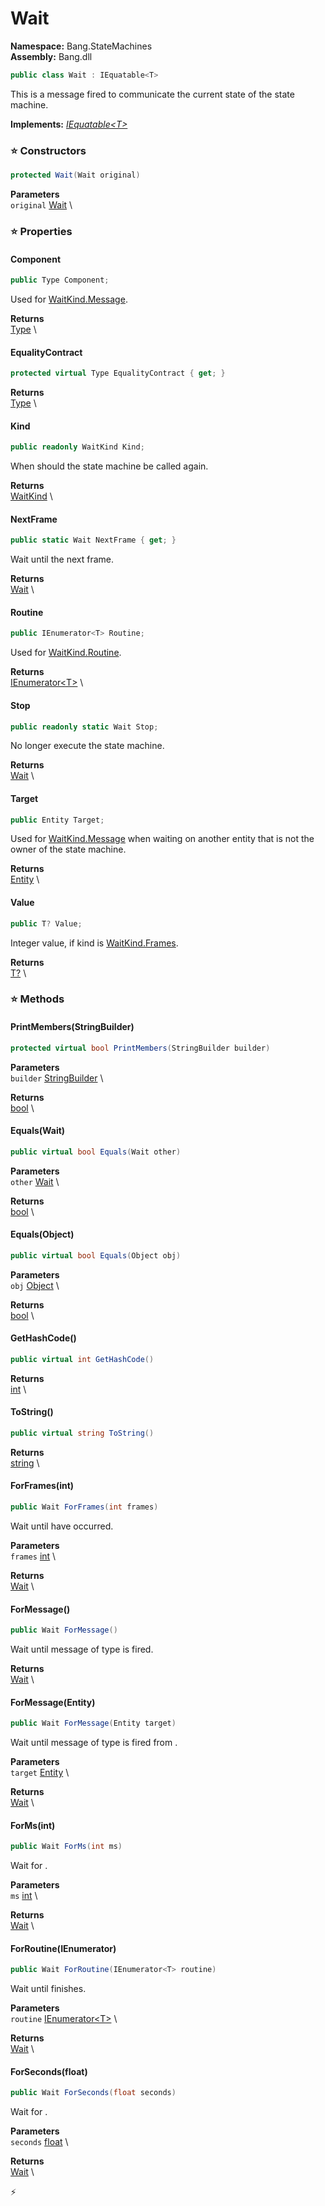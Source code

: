 # Wait

**Namespace:** Bang.StateMachines \
**Assembly:** Bang.dll

```csharp
public class Wait : IEquatable<T>
```

This is a message fired to communicate the current state of the state machine.

**Implements:** _[IEquatable\<T\>](https://learn.microsoft.com/en-us/dotnet/api/System.IEquatable-1?view=net-7.0)_

### ⭐ Constructors
```csharp
protected Wait(Wait original)
```

**Parameters** \
`original` [Wait](/Bang/StateMachines/Wait.html) \

### ⭐ Properties
#### Component
```csharp
public Type Component;
```

Used for [WaitKind.Message](/bang/statemachines/waitkind.html#message).

**Returns** \
[Type](https://learn.microsoft.com/en-us/dotnet/api/System.Type?view=net-7.0) \
#### EqualityContract
```csharp
protected virtual Type EqualityContract { get; }
```

**Returns** \
[Type](https://learn.microsoft.com/en-us/dotnet/api/System.Type?view=net-7.0) \
#### Kind
```csharp
public readonly WaitKind Kind;
```

When should the state machine be called again.

**Returns** \
[WaitKind](/Bang/StateMachines/WaitKind.html) \
#### NextFrame
```csharp
public static Wait NextFrame { get; }
```

Wait until the next frame.

**Returns** \
[Wait](/Bang/StateMachines/Wait.html) \
#### Routine
```csharp
public IEnumerator<T> Routine;
```

Used for [WaitKind.Routine](/bang/statemachines/waitkind.html#routine).

**Returns** \
[IEnumerator\<T\>](https://learn.microsoft.com/en-us/dotnet/api/System.Collections.Generic.IEnumerator-1?view=net-7.0) \
#### Stop
```csharp
public readonly static Wait Stop;
```

No longer execute the state machine.

**Returns** \
[Wait](/Bang/StateMachines/Wait.html) \
#### Target
```csharp
public Entity Target;
```

Used for [WaitKind.Message](/bang/statemachines/waitkind.html#message) when waiting on another entity that is not the owner of the state machine.

**Returns** \
[Entity](/Bang/Entities/Entity.html) \
#### Value
```csharp
public T? Value;
```

Integer value, if kind is [WaitKind.Frames](/bang/statemachines/waitkind.html#frames).

**Returns** \
[T?](https://learn.microsoft.com/en-us/dotnet/api/System.Nullable-1?view=net-7.0) \
### ⭐ Methods
#### PrintMembers(StringBuilder)
```csharp
protected virtual bool PrintMembers(StringBuilder builder)
```

**Parameters** \
`builder` [StringBuilder](https://learn.microsoft.com/en-us/dotnet/api/System.Text.StringBuilder?view=net-7.0) \

**Returns** \
[bool](https://learn.microsoft.com/en-us/dotnet/api/System.Boolean?view=net-7.0) \

#### Equals(Wait)
```csharp
public virtual bool Equals(Wait other)
```

**Parameters** \
`other` [Wait](/Bang/StateMachines/Wait.html) \

**Returns** \
[bool](https://learn.microsoft.com/en-us/dotnet/api/System.Boolean?view=net-7.0) \

#### Equals(Object)
```csharp
public virtual bool Equals(Object obj)
```

**Parameters** \
`obj` [Object](https://learn.microsoft.com/en-us/dotnet/api/System.Object?view=net-7.0) \

**Returns** \
[bool](https://learn.microsoft.com/en-us/dotnet/api/System.Boolean?view=net-7.0) \

#### GetHashCode()
```csharp
public virtual int GetHashCode()
```

**Returns** \
[int](https://learn.microsoft.com/en-us/dotnet/api/System.Int32?view=net-7.0) \

#### ToString()
```csharp
public virtual string ToString()
```

**Returns** \
[string](https://learn.microsoft.com/en-us/dotnet/api/System.String?view=net-7.0) \

#### ForFrames(int)
```csharp
public Wait ForFrames(int frames)
```

Wait until <paramref name="frames" /> have occurred.

**Parameters** \
`frames` [int](https://learn.microsoft.com/en-us/dotnet/api/System.Int32?view=net-7.0) \

**Returns** \
[Wait](/Bang/StateMachines/Wait.html) \

#### ForMessage()
```csharp
public Wait ForMessage()
```

Wait until message of type <typeparamref name="T" /> is fired.

**Returns** \
[Wait](/Bang/StateMachines/Wait.html) \

#### ForMessage(Entity)
```csharp
public Wait ForMessage(Entity target)
```

Wait until message of type <typeparamref name="T" /> is fired from <paramref name="target" />.

**Parameters** \
`target` [Entity](/Bang/Entities/Entity.html) \

**Returns** \
[Wait](/Bang/StateMachines/Wait.html) \

#### ForMs(int)
```csharp
public Wait ForMs(int ms)
```

Wait for <paramref name="ms" />.

**Parameters** \
`ms` [int](https://learn.microsoft.com/en-us/dotnet/api/System.Int32?view=net-7.0) \

**Returns** \
[Wait](/Bang/StateMachines/Wait.html) \

#### ForRoutine(IEnumerator<T>)
```csharp
public Wait ForRoutine(IEnumerator<T> routine)
```

Wait until <paramref name="routine" /> finishes.

**Parameters** \
`routine` [IEnumerator\<T\>](https://learn.microsoft.com/en-us/dotnet/api/System.Collections.Generic.IEnumerator-1?view=net-7.0) \

**Returns** \
[Wait](/Bang/StateMachines/Wait.html) \

#### ForSeconds(float)
```csharp
public Wait ForSeconds(float seconds)
```

Wait for <paramref name="seconds" />.

**Parameters** \
`seconds` [float](https://learn.microsoft.com/en-us/dotnet/api/System.Single?view=net-7.0) \

**Returns** \
[Wait](/Bang/StateMachines/Wait.html) \



⚡